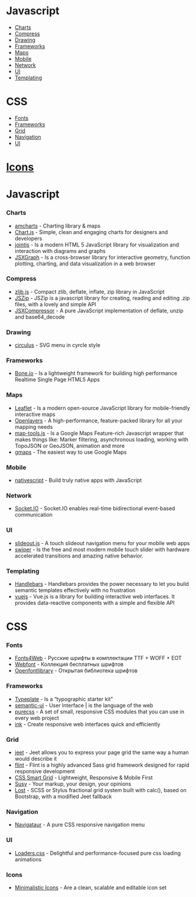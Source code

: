 # Javascript
- [Charts](#charts)
- [Compress](#compress)
- [Drawing](#drawing)
- [Frameworks](#frameworks)
- [Maps](#maps)
- [Mobile](#mobile)
- [Network](#network)
- [UI](#ui)
- [Templating](#templating)

# CSS
- [Fonts](#fonts)
- [Frameworks](#frameworks)
- [Grid](#grid)
- [Navigation](#grid)
- [UI](#ui)

# [Icons](#icons)



# Javascript

### Charts
- [amcharts](http://www.amcharts.com/) - Charting library & maps
- [Chart.js](http://www.chartjs.org/) - Simple, clean and engaging charts for designers and developers
- [jointjs](http://jointjs.com/) - Is a modern HTML 5 JavaScript library for visualization and interaction with diagrams and graphs
- [JSXGraph](https://github.com/jsxgraph/jsxgraph) - Is a cross-browser library for interactive geometry, function plotting, charting, and data visualization in a web browser

### Compress
- [zlib.js](https://github.com/imaya/zlib.js) - Compact zlib, deflate, inflate, zip library in JavaScript
- [JSZip](http://stuk.github.io/jszip/) - JSZip is a javascript library for creating, reading and editing .zip files, with a lovely and simple API
- [JSXCompressor](http://jsxgraph.uni-bayreuth.de/wp/jsxcompressor/) - A pure JavaScript implementation of deflate, unzip and base64_decode

### Drawing
- [circulus](http://sarasoueidan.com/tools/circulus/) - SVG menu in cyrcle style

### Frameworks
- [Bone.io](http://bone.io/) - Is a lightweight framework for building high performance Realtime Single Page HTML5 Apps

### Maps
- [Leaflet](http://leafletjs.com/) - Is a modern open-source JavaScript library for mobile-friendly interactive maps
- [Openlayers](http://openlayers.org/) - A high-performance, feature-packed library for all your mapping needs
- [map-tools.js](https://github.com/yagoferrer/map-tools) - Is a Google Maps Feature-rich Javascript wrapper that makes things like: Marker filtering, asynchronous loading, working with TopoJSON or GeoJSON, animation and more
- [gmaps](https://github.com/hpneo/gmaps) - The easiest way to use Google Maps

### Mobile
- [nativescript](https://www.nativescript.org/) - Build truly native apps with JavaScript

### Network
- [Socket.IO](http://socket.io/) - Socket.IO enables real-time bidirectional event-based communication

### UI
- [slideout.js](https://mango.github.io/slideout/) - A touch slideout navigation menu for your mobile web apps
- [swiper](http://www.idangero.us/swiper/) - Is the free and most modern mobile touch slider with hardware accelerated transitions and amazing native behavior.

### Templating
- [Handlebars](http://handlebarsjs.com/) - Handlebars provides the power necessary to let you build semantic templates effectively with no frustration
- [vuejs](http://vuejs.org/) - Vue.js is a library for building interactive web interfaces. 
It provides data-reactive components with a simple and flexible API



# CSS

### Fonts
- [Fonts4Web](http://fonts4web.ru/) - Русские шрифты в комплектации TTF + WOFF + EOT
- [Webfont](http://webfont.ru/) - Коллекция бесплатных шрифтов
- [Openfontlibrary](http://openfontlibrary.org/ru) - Открытая библиотека шрифтов

### Frameworks
- [Typeplate](http://typeplate.com/) - Is a “typographic starter kit”
- [semantic-ui](http://semantic-ui.com/) - User Interface | is the language of the web
- [purecss](http://purecss.io/) - A set of small, responsive CSS modules that you can use in every web project
- [ink](http://ink.sapo.pt//) - Create responsive web interfaces quick and efficiently

### Grid
- [jeet](http://jeet.gs/) - Jeet allows you to express your page grid the same way a human would describe it
- [flint](http://flint.gs/) - Flint is a highly advanced Sass grid framework designed for rapid responsive development
- [CSS Smart Grid](http://dryan.github.io/css-smart-grid/) - Lightweight, Responsive & Mobile First
- [Susy](http://susy.oddbird.net/) - Your markup, your design, your opinions
- [Lost](https://github.com/corysimmons/lost) - SCSS or Stylus fractional grid system built with calc(), based on Bootstrap, with a modified Jeet fallback

### Navigation
- [Navigataur](https://github.com/micjamking/Navigataur) - A pure CSS responsive navigation menu

### UI
- [Loaders.css](http://connoratherton.com/loaders) - Delightful and performance-focused pure css loading animations



### Icons
- [Minimalistic Icons](http://matt-cooper.com/minimalistic-icons/) - Are a clean, scalable and editable icon set
